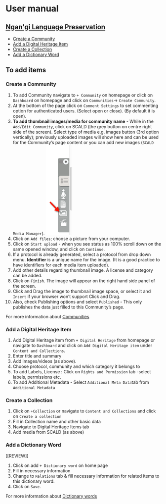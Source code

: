 # User manual
## [Ngan'gi Language Preservation](https://ngangi.net)

* [Create a Community](#create-a-community)
* [Add a Digital Heritage Item](#add-a-digital-heritage-item)
* [Create a Collection](#create-a-collection)
* [Add a Dictionary Word](#add-a-dictionary-word)

## To add items

### Create a Community

1. To add Community navigate to `+ Community` on homepage or click on `Dashboard` on homepage and click on `Communities`-> `Create Community`.
2. At the bottom of the page click on `Comment Settings` to set commenting option for authenticated users. (Select open or close). (By default it is open).
3. **To add thumbnail images/media for community name** - While in the `Add/Edit Community`, click on SCALD (the grey button on centre right side of the screen). Select type of media e.g. images button (3rd option vertically); previously uploaded images will show here and can be used for the Community’s page content or you can add new images (`SCALD Media Manager`).
![](images/scald_menu.png)
4. Click on `Add files`; choose a picture from your computer.
5. Click on `Start upload` - when you see status as 100% scroll down on the same opened window, and click on `Continue`.
6. If a protocol is already generated, select a protocol from drop down menu. **Identifier** is a unique name for the image. (It is a good practice to have identifiers for each media item uploaded).
7. Add other details regarding thumbnail image. A license and category can be added.
8. Click on `Finish`. The image will appear on the right hand side panel of the screen.
9. Click and Drag the image to thumbnail image space, or select it and `Insert` if your browser won’t support Click and Drag.
10. Also, check Publishing options and select `Published` - This only publishes the data just filled to this Community’s page.

For more information about [Communities](general_notes.md#communities)

### Add a Digital Heritage Item
1. Add Digital Heritage item from `+ Digital Heritage` from homepage or navigate to `Dashboard` and click on `Add Digital Heritage item` under `Content and Collections`.
2. Enter title and summary
3. Add images/videos (as above).
4. Choose protocol, community and which category it belongs to
5. To add Labels, License : Click on `Rights and Permission` tab -select labels, permissions etc.
6. To add Additional Metadata - Select `Additional Meta Data`tab from `Additional Metadata`

### Create a Collection
1. Click on `+Collection` or navigate to `Content and Collections` and click on `Create a collection`
2. Fill in Collection name and other basic data
3. Navigate to Digital Heritage Items tab
4. Add media from SCALD (as above)

### Add a Dictionary Word
[[REVIEW]]
1. Click on add `+ Dictionary word` on home page
2. Fill in necessary information
3. Change to `Relations` tab & fill necessary information for related items to this dictionary word.
4. Click on `Save`.

For more information about [Dictionary words](general_notes.md#dictionary-words)
